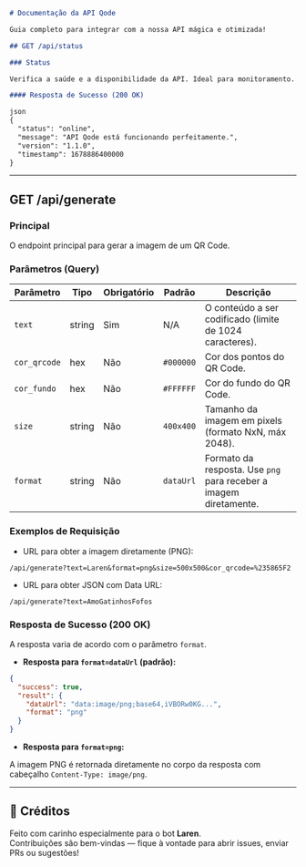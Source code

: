 

```md
# Documentação da API Qode

Guia completo para integrar com a nossa API mágica e otimizada!

## GET /api/status

### Status

Verifica a saúde e a disponibilidade da API. Ideal para monitoramento.

#### Resposta de Sucesso (200 OK)

json
{
  "status": "online",
  "message": "API Qode está funcionando perfeitamente.",
  "version": "1.1.0",
  "timestamp": 1678886400000
}
```

---

## GET /api/generate

### Principal

O endpoint principal para gerar a imagem de um QR Code.

### Parâmetros (Query)

| Parâmetro    | Tipo   | Obrigatório | Padrão    | Descrição                                                |
|--------------|--------|-------------|-----------|----------------------------------------------------------|
| `text`       | string | Sim         | N/A       | O conteúdo a ser codificado (limite de 1024 caracteres). |
| `cor_qrcode` | hex    | Não         | `#000000` | Cor dos pontos do QR Code.                               |
| `cor_fundo`  | hex    | Não         | `#FFFFFF` | Cor do fundo do QR Code.                                 |
| `size`       | string | Não         | `400x400` | Tamanho da imagem em pixels (formato NxN, máx 2048).     |
| `format`     | string | Não         | `dataUrl` | Formato da resposta. Use `png` para receber a imagem diretamente. |

### Exemplos de Requisição

- URL para obter a imagem diretamente (PNG):

```
/api/generate?text=Laren&format=png&size=500x500&cor_qrcode=%235865F2
```

- URL para obter JSON com Data URL:

```
/api/generate?text=AmoGatinhosFofos
```

### Resposta de Sucesso (200 OK)

A resposta varia de acordo com o parâmetro `format`.

- **Resposta para `format=dataUrl` (padrão):**

```json
{
  "success": true,
  "result": {
    "dataUrl": "data:image/png;base64,iVBORw0KG...",
    "format": "png"
  }
}
```

- **Resposta para `format=png`:**

A imagem PNG é retornada diretamente no corpo da resposta com cabeçalho `Content-Type: image/png`.

---

## 💖 Créditos

Feito com carinho especialmente para o bot **Laren**.  
Contribuições são bem-vindas — fique à vontade para abrir issues, enviar PRs ou sugestões!
